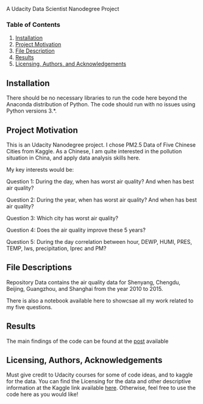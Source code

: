 A Udacity Data Scientist Nanodegree Project

### Table of Contents

1. [Installation](#installation)
2. [Project Motivation](#motivation)
3. [File Description](#files)
4. [Results](#results)
5. [Licensing, Authors, and Acknowledgements](#licensing)

## Installation <a name="installation"></a>

There should be no necessary libraries to run the code here beyond the Anaconda distribution of Python. The code should run with no issues using Python versions 3.*.

## Project Motivation<a name="motivation"></a>

This is an Udacity Nanodegree project. 
I chose PM2.5 Data of Five Chinese Cities from Kaggle.
As a Chinese, I am quite interested in the pollution situation in China, and apply data analysis skills here.

My key interests would be:

Question 1: During the day, when has worst air quality? And when has best air quality?

Question 2: During the year, when has worst air quality? And when has best air quality?

Question 3: Which city has worst air quality?

Question 4: Does the air quality improve these 5 years?

Question 5: During the day correlation between hour, DEWP, HUMI, PRES, TEMP, Iws, precipitation, Iprec and PM?

## File Descriptions <a name="files"></a>

Repository Data contains the air quality data for Shenyang, Chengdu, Beijing, Guangzhou, and Shanghai from the year 2010 to 2015. 

There is also a notebook available here to showcsae all my work related to my five questions.



## Results<a name="results"></a>

The main findings of the code can be found at the [post](https://medium.com/@zhangyu19900418/a-study-of-pm2-5-data-of-five-chinese-cities-fdec58cebf5f?postPublishedType=initial) available



## Licensing, Authors, Acknowledgements<a name="licensing"></a>

Must give credit to Udacity courses for some of code ideas, and to kaggle for the data. You can find the Licensing for the data and other descriptive information at the Kaggle link available [here](https://www.kaggle.com/uciml/pm25-data-for-five-chinese-cities). Otherwise, feel free to use the code here as you would like!
